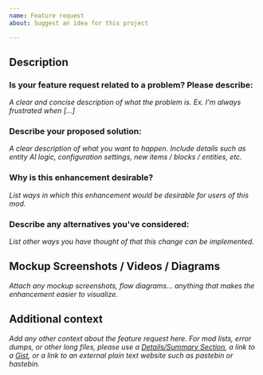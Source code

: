 ```yaml
---
name: Feature request
about: Suggest an idea for this project

---
```


## Description

### Is your feature request related to a problem? Please describe:
*A clear and concise description of what the problem is. Ex. I'm always frustrated when [...]*

### Describe your proposed solution:
*A clear description of what you want to happen.  Include details such as entity AI logic, configuration settings, new items / blocks / entities, etc.*

### Why is this enhancement desirable?
*List ways in which this enhancement would be desirable for users of this mod.*

### Describe any alternatives you've considered:
*List other ways you have thought of that this change can be implemented.*

## Mockup Screenshots / Videos / Diagrams
*Attach any mockup screenshots, flow diagrams... anything that makes the enhancement easier to visualize.*

## Additional context
*Add any other context about the feature request here. For mod lists, error dumps, or other long files, please use a [Details/Summary Section](https://about.gitlab.com/handbook/markdown-guide/#collapse), a link to a [Gist](gist.github.com), or a link to an external plain text website such as pastebin or hastebin.*
